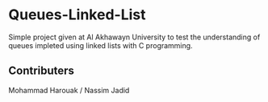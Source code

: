 # Queues-Linked-List

Simple project given at Al Akhawayn University to test the understanding of queues impleted using linked lists with C programming.

## Contributers

Mohammad Harouak / Nassim Jadid

